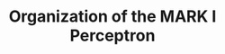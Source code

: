 ---
copyright: declassified, public release
entry-by: Jonathan Reus
entry-date: '2019-06-21'
entry-type: image
filename: organization-mark-i-perceptron.md
image: p/perceptron-markI-diagram.png
layout: image
source: Mark I Perceptron Operators' Manual, Cornell Aeronautical Laboratory (15 Feb,
  1960)
source-url: https://archive.org/details/DTIC_AD0236965
summary: Macro diagram of the organization of the MARK I Perceptron parallel computing
  system. The Mark I Perceptron is a pattern learning and recognition device. It can
  learn to classify plane patterns into groups on the basis of certain geometric similarities
  and differences. Among the properties which it may use in its discriminations and
  generalizations are position in the retinal field of view, geometric form, occurrence
  frequency, and size.
tags: [Boerhaave, COGWEB, Chinese, LSTM, Leiden, PGM, RNN, Ruysch, actors, aesthesis,
  agency, algorithm, analysis, anatomical, anatomy, androgynous, architecture, archive,
  artificialia, axis, black-box, body, botanical, brain, categories, categorization,
  channel, character recognition, chinese, classification, clustering, cnn, codes,
  cognition, collecting, collection, collections, colonialism, commodification, concept,
  conceptual-clustering, convolutional neural network, cost, counting, cut, cuts,
  cutting, datasets, demonstration, diagram, dimensionality, disgust, dissection,
  distance, domestication, elegance, epistemology, error, euclidean, evaluation, eye,
  figures, finger, forecasting, forensics, frame, freakish, geometry, gesture, gestures,
  gradient descent, graph, graphs, grouping, hacking, hand, hand writing, hands, hands-on,
  handwriting, hardware, history, human, human body, imagination, imperfect, inscription,
  instruments, joint, kmeans, knowledge, labeling, landmark, learning, location, machine
    learning, machines, materiality, meaning, measurement, memory, mnist, model, models,
  monsters, muscles, mystical, mythological, naturalia, nerves, nervous system, network,
  networks, neural networks, neural-anatomy, neuron, nonlinearity, observation, offline,
  online, ontologies, ontology, ontology-building, optimization, orientation, orthogonality,
  parallel, pca, perception, perceptron, perfection, performance, planes, poetic,
  position, prediction, preparation, preparations, projection, proportion, proportions,
  psychology, python, races, representation, representations, rhetoric, rnn, segments,
  selection, sensory experience, sensory perception, similarity, skeleton, skin, skull,
  skulls, space, sparseness, spectacle, spectators, speech, standard, statistic-ontology,
  statistical, statistical-ontology, svm, symbols, tacit, taxonomy, theatre, time-series,
  timeseries, tools, topological, training, treatise, trial, truth, type, typography,
  unsupervised, vision, visualization, wellcome, word2vec, writing, zodiac]
title: Organization of the MARK I Perceptron
weights: ['0', '0', '0', '0', '0', '0', '0', '0', '0', '0', '0', '0', '0', '0', '0',
  '0', '0', '0', '0', '0', '0', '0', '0', '0', '0', '0', '0', '0', '0', '0', '0',
  '0', '0', '0', '0', '0', '0', '0', '0', '0', '0', '0', '0', '0', '0', '0', '0',
  '0', '0', '0', '0', '0', '0', '0', '0', '0', '0', '0', '0', '0', '0.33', '0', '0',
  '0', '0', '0', '0', '0', '0', '0', '0', '0.12', '0', '0', '0', '0', '0', '0', '0',
  '0', '0.53', '0', '0', '0', '0', '0', '0', '0', '0', '0', '0', '0', '0', '0', '0',
  '0', '0', '0', '0', '0', '0', '0', '0', '0', '0', '0', '0', '0', '0', '0', '0',
  '0', '0', '0', '0', '0', '0', '0', '0', '0', '0', '0', '0', '0', '0', '0', '0.4',
  '0', '0', '1', '0', '0', '0', '0', '0', '0', '0', '0', '0', '0', '0', '0', '0',
  '0', '0', '0', '0', '0', '0', '0', '0', '0', '0', '0', '0', '0', '0', '0', '0',
  '0', '0', '0', '0', '0', '0', '0', '0', '0', '0', '0', '0', '0', '0', '0', '0.31',
  '0', '0', '0', '0', '0', '0', '0', '0.45', '0', '0', '0', '0', '0']
---